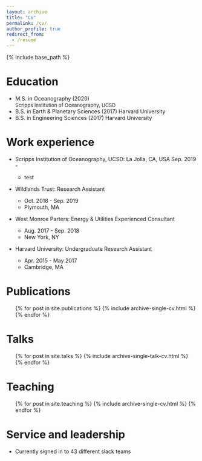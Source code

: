 ```yaml
---
layout: archive
title: "CV"
permalink: /cv/
author_profile: true
redirect_from:
  - /resume
---
```


{% include base_path %}

Education
======
* M.S. in Oceanography (2020)<br>
  <font size = "2"> Scripps Institution of Oceanography, UCSD</font>
* B.S. in Earth & Planetary Sciences (2017) 
  Harvard University
* B.S. in Engineering Sciences (2017) 
  Harvard University

Work experience
======
* Scripps Institution of Oceanography, UCSD: La Jolla, CA, USA
  Sep. 2019 - 
  * test

* Wildlands Trust: Research Assistant
  * Oct. 2018 - Sep. 2019
  * Plymouth, MA

* West Monroe Parters: Energy & Utilities Experienced Consultant 
  * Aug. 2017 - Sep. 2018
  * New York, NY 

* Harvard University: Undergraduate Research Assistant
  * Apr. 2015 - May 2017
  * Cambridge, MA 

Publications
======
  <ul>{% for post in site.publications %}
    {% include archive-single-cv.html %}
  {% endfor %}</ul>
  
Talks
======
  <ul>{% for post in site.talks %}
    {% include archive-single-talk-cv.html %}
  {% endfor %}</ul>
  
Teaching
======
  <ul>{% for post in site.teaching %}
    {% include archive-single-cv.html %}
  {% endfor %}</ul>
  
Service and leadership
======
* Currently signed in to 43 different slack teams
